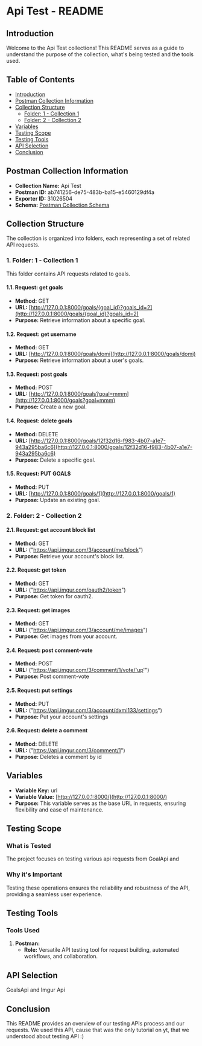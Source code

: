 # Api Test - README

## Introduction

Welcome to the Api Test collections! This README serves as a guide to understand the purpose of the collection, what's being tested and the tools used.

## Table of Contents

- [Introduction](#introduction)
- [Postman Collection Information](#postman-collection-information)
- [Collection Structure](#collection-structure)
  - [Folder: 1 - Collection 1](#1-folder-1---goal-operations)
  - [Folder: 2 - Collection 2](#2-folder-2---future-adventures)
- [Variables](#variables)
- [Testing Scope](#testing-scope)
- [Testing Tools](#testing-tools)
- [API Selection](#api-selection)
- [Conclusion](#conclusion)

## Postman Collection Information

- **Collection Name:** Api Test
- **Postman ID:** ab741256-de75-483b-ba15-e5460129df4a
- **Exporter ID:** 31026504
- **Schema:** [Postman Collection Schema](https://schema.getpostman.com/json/collection/v2.1.0/collection.json)

## Collection Structure

The collection is organized into folders, each representing a set of related API requests.

### 1. Folder: 1 - Collection 1

This folder contains API requests related to goals.

#### 1.1. Request: get goals

- **Method:** GET
- **URL:** [http://127.0.0.1:8000/goals/{goal_id}?goals_id=2](http://127.0.0.1:8000/goals/{goal_id}?goals_id=2)
- **Purpose:** Retrieve information about a specific goal.

#### 1.2. Request: get username

- **Method:** GET
- **URL:** [http://127.0.0.1:8000/goals/domi](http://127.0.0.1:8000/goals/domi)
- **Purpose:** Retrieve information about a user's goals.

#### 1.3. Request: post goals

- **Method:** POST
- **URL:** [http://127.0.0.1:8000/goals?goal=mmm](http://127.0.0.1:8000/goals?goal=mmm)
- **Purpose:** Create a new goal.

#### 1.4. Request: delete goals

- **Method:** DELETE
- **URL:** [http://127.0.0.1:8000/goals/12f32d16-f983-4b07-a1e7-943a295ba6c6](http://127.0.0.1:8000/goals/12f32d16-f983-4b07-a1e7-943a295ba6c6)
- **Purpose:** Delete a specific goal.

#### 1.5. Request: PUT GOALS

- **Method:** PUT
- **URL:** [http://127.0.0.1:8000/goals/1](http://127.0.0.1:8000/goals/1)
- **Purpose:** Update an existing goal.

### 2. Folder: 2 - Collection 2

#### 2.1. Request: get account block list

- **Method:** GET
- **URL:** ("https://api.imgur.com/3/account/me/block")
- **Purpose:** Retrieve your account's block list.

#### 2.2. Request: get token

- **Method:** GET
- **URL:** ("https://api.imgur.com/oauth2/token")
- **Purpose:** Get token for oauth2.

#### 2.3. Request: get images

- **Method:** GET
- **URL:** ("https://api.imgur.com/3/account/me/images")
- **Purpose:** Get images from your account.

#### 2.4. Request: post comment-vote

- **Method:** POST
- **URL:** ("https://api.imgur.com/3/comment/1/vote/'up'")
- **Purpose:** Post comment-vote

#### 2.5. Request: put settings

- **Method:** PUT
- **URL:** ("https://api.imgur.com/3/account/dxmi133/settings")
- **Purpose:** Put your account's settings

#### 2.6. Request: delete a comment

- **Method:** DELETE
- **URL:** ("https://api.imgur.com/3/comment/1")
- **Purpose:** Deletes a comment by id

## Variables

- **Variable Key:** url
- **Variable Value:** [http://127.0.0.1:8000/](http://127.0.0.1:8000/)
- **Purpose:** This variable serves as the base URL in requests, ensuring flexibility and ease of maintenance.

## Testing Scope

### What is Tested

The project focuses on testing various api requests from GoalApi and

### Why it's Important

Testing these operations ensures the reliability and robustness of the API, providing a seamless user experience.

## Testing Tools

### Tools Used

1. **Postman:**
   - **Role:** Versatile API testing tool for request building, automated workflows, and collaboration.


## API Selection

GoalsApi and Imgur Api

## Conclusion

This README provides an overview of our testing APIs process and our requests.
We used this API, cause that was the only tutorial on yt, that we understood 
 about testing API :)

